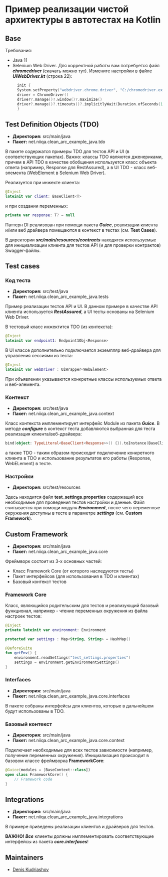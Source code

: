 # Пример реализации чистой архитектуры в автотестах на Kotlin



## Base
Требования:
- Java 11
- Selenium Web Driver. Для корректной работы вам потребуется файл **_chromedriver_** 
  (скачать можно [тут](https://chromedriver.chromium.org/downloads)). Измените настройки 
  в файле **_UiWebDriver.kt_** (строка 22):
  ```kotlin
    init {
    System.setProperty("webdriver.chrome.driver", "C:/chromedriver.exe")
    driver = ChromeDriver()
    driver?.manage()?.window()?.maximize()
    driver?.manage()?.timeouts()?.implicitlyWait(Duration.ofSeconds(10))
    }
  ```


## Test Definition Objects (TDO)

* **Директория:** src/main/java 
* **Пакет:** net.niiqa.clean_arc_example_java.tdo

В пакете содержатся примеры TDO для тестов API и UI (в соответствующих пакетах). 
Важно: классы TDO являются дженериками, причем в API TDO в качестве обобщения используется 
класс объекта ответа (например, Response для RestAssured), а в UI TDO - класс веб-элемента
(WebElement в Selenium Web Driver).

Реализуется при инжекте клиента:
```kotlin
@Inject
lateinit var client: BaseClient<T>
```
и при создании переменных:
```kotlin
private var response: T? = null
```

Паттерн DI реализован при помощи пакета **_Guice_**, реализации клиента и/или веб драйвера 
помещаются в контекст в тестах (см. **Test Cases**).

В директории **_src/main/resources/contracts_** находятся используемые для инициализации 
клиента для тестов API (и для проверки контрактов) Swagger-файлы.



## Test cases

### Код теста

* **Директория:** src/test/java
* **Пакет:** net.niiqa.clean_arc_example_java.tests

Пример реализации тестов API и UI. В данном примере в качестве API клиента используется 
**_RestAssured_**, а UI тесты основаны на Selenium Web Driver.

В тестовый класс инжектится TDO (из контекста):
```kotlin
@Inject
lateinit var endpoint1: Endpoint1Obj<Response>
```
В UI классе дополнительно подключается экземпляр веб-драйвера для управления сессиями из теста:
```kotlin
@Inject
lateinit var webDriver : UiWrapper<WebElement>
```
При объявлении указываются конкретные классы используемых ответа и веб-элемента.

### Контекст

* **Директория:** src/test/java
* **Пакет:** net.niiqa.clean_arc_example_java.context

Класс контекста имплементирует интерфейс Module из пакета **_Guice_**. В методе **_configure_** 
в контекст теста добавляются выбранная для теста реализация клиента/веб-драйвера:
```kotlin
bind(object: TypeLiteral<BaseClient<Response>>() {}).toInstance(BaseClientRa())
```
а также TDO - таким образом происходит подключение конкретного клиента в TDO и использование
результатов его работы (Response, WebELement) в тесте.

### Настройки

* **Директория:** src/test/resources

Здесь находится файл **test_settings.properties** содержащий все необходимые для проведения
тестов настройки и данные. Файл считывается при помощи модуля **_Environment_**, после чего 
переменные окружения доступны в тесте в параметре **_settings_** (см. **Custom Framework**).


## Custom Framework

* **Директория:** src/main/java
* **Пакет:** net.niiqa.clean_arc_example_java.core

Фреймворк состоит из 3-х основных частей:
* Класс Framework Core (от которого наследуются тесты)
* Пакет интерфейсов (для использования в TDO и клиентах)
* Базовый контекст тестов

### Framework Core

Класс, являющийся родительским для тестов и реализующий базовый функционал, 
например - чтение переменных окружения из файла настроек тестов:
```kotlin
@Inject
private lateinit var environment: Environment

protected var settings : Map<String, String> = HashMap()

@BeforeSuite
fun getEnv() {
    environment.readSettings("test_settings.properties")
    settings = environment.getEnvironmentSettings()
}
```

### Interfaces

* **Директория:** src/main/java
* **Пакет:** net.niiqa.clean_arc_example_java.core.interfaces

В пакете собраны интерфейсы для клиентов, которые в дальнейшем будут использованы в TDO. 

### Базовый контекст

* **Директория:** src/main/java
* **Пакет:** net.niiqa.clean_arc_example_java.core.context

Подключает необходимые для всех тестов зависимости (например, получение переменных окружения).
Инициализация происходит в базовом классе фреймворка **FrameworkCore**:
```kotlin
@Guice(modules = [BaseContext::class])
open class FrameworkCore() {
    // Framework code
}
```


## Integrations

* **Директория:** src/main/java
* **Пакет:** net.niiqa.clean_arc_example_java.integrations

В примере приведены реализации клиентов и драйверов для тестов.

**ВАЖНО!** **_Все_** клиенты должны имплементировать соответствующие интерфейсы из пакета 
**_core.interfaces_**!

## Maintainers
- [Denis Kudriashov](https://github.com/qx57)